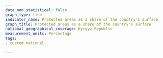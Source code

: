 ```yaml
---
data_non_statistical: false
graph_type: line
indicator_name: Protected areas as a share of the country's surface
graph_title: Protected areas as a share of the country's surface
national_geographical_coverage: Kyrgyz Republic
measurement_units: Percentage
tags:
- custom.national

---
```

